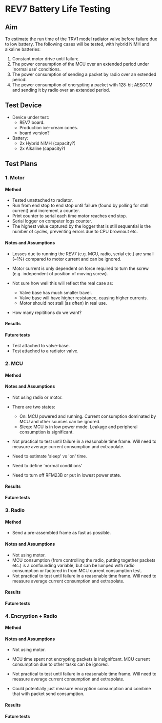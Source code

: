# REV7 Battery Life Testing
## Aim
To estimate the run time of the TRV1 model radiator valve before failure due to low battery.
The following cases will be tested, with hybrid NiMH and alkaline batteries:
1. Constant motor drive until failure.
2. The power consumption of the MCU over an extended period under 'normal use' conditions.
3. The power consumption of sending a packet by radio over an extended period.
4. The power consumption of encrypting a packet with 128-bit AESGCM and sending it by radio over an extended period.

## Test Device
- Device under test:
    - REV7 board.
    - Production ice-cream cones.
    - board version?
- Battery:
    - 2x Hybrid NiMH (capacity?)
    - 2x Alkaline (capacity?)

## Test Plans
### 1. Motor
#### Method
- Tested unattached to radiator.
- Run from end stop to end stop until failure (found by polling for stall current) and increment a counter.
- Print counter to serial each time motor reaches end stop.
- Serial logger on computer logs counter.
- The highest value captured by the logger that is still sequential is the number of cycles, preventing errors due to CPU brownout etc.

#### Notes and Assumptions
- Losses due to running the REV7 (e.g. MCU, radio, serial etc.) are small (~1%) compared to motor current and can be ignored.
- Motor current is only dependent on force required to turn the screw (e.g. independent of position of moving screw).

- Not sure how well this will reflect the real case as:
    - Valve base has much smaller travel.
    - Valve base will have higher resistance, causing higher currents.
    - Motor should not stall (as often) in real use.
- How many repititions do we want?

#### Results

#### Future tests
- Test attached to valve-base.
- Test attached to a radiator valve.


### 2. MCU
#### Method

#### Notes and Assumptions
- Not using radio or motor.
- There are two states:
    - On:    MCU powered and running. Current consumption dominated by MCU and other sources can be ignored.
    - Sleep: MCU is in low power mode. Leakage and peripheral consumption is significant.
- Not practical to test until failure in a reasonable time frame. Will need to measure average current consumption and extrapolate.

- Need to estimate 'sleep' vs 'on' time.
- Need to define 'normal conditions'
- Need to turn off RFM23B or put in lowest power state.

#### Results

#### Future tests


### 3. Radio
#### Method
- Send a pre-assembled frame as fast as possible.

#### Notes and Assumptions
- Not using motor.
- MCU consumption (from controlling the radio, putting together packets etc.) is a confounding variable, but can be lumped with radio consumption or factored in from MCU current consumption test.
- Not practical to test until failure in a reasonable time frame. Will need to measure average current consumption and extrapolate.

#### Results

#### Future tests


### 4. Encryption + Radio
#### Method

#### Notes and Assumptions
- Not using motor.
- MCU time spent not encrypting packets is insignifcant. MCU current consumption due to other tasks can be ignored.
- Not practical to test until failure in a reasonable time frame. Will need to measure average current consumption and extrapolate.

- Could potentially just measure encryption consumption and combine that with packet send consumption.

#### Results

#### Future tests


